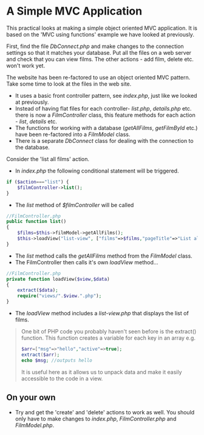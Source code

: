 # A Simple MVC Application

This practical looks at making a simple object oriented MVC application. It is based on the 'MVC using functions' example we have looked at previously. 

First, find the file *DbConnect.php* and make changes to the connection settings so that it matches your database. Put all the files on a web server and check that you can view films. The other actions - add film, delete etc. won't work yet.

The website has been re-factored to use an object oriented MVC pattern. Take some time to look at the files in the web site.

* It uses a basic front controller pattern, see *index.php*, just like we looked at previously. 
* Instead of having flat files for each controller- *list.php*, *details.php* etc. there is now a *FilmController* class, this feature methods for each action - *list*, *details* etc. 
* The functions for working with a database (*getAllFilms*, *getFilmById* etc.) have been re-factored into a *FilmModel* class. 
* There is a separate *DbConnect* class for dealing with the connection to the database.

Consider the 'list all films' action. 

* In *index.php* the following conditional statement will be triggered. 

```php
if ($action==="list") {
    $filmController->list();
}
```

* The *list* method of *$filmController* will be called

```php
//FilmController.php
public function list()
{
    $films=$this->filmModel->getAllFilms();
    $this->loadView("list-view", ["films"=>$films,"pageTitle"=>"List all films"]);
}
```

* The *list* method calls the  *getAllFilms* method from the *FilmModel* class.
* The FilmController then calls it's own *loadView* method...

```php
//FilmController.php
private function loadView($view,$data)
{
    extract($data);
    require("views/".$view.".php");
}

```

* The *loadView* method includes a *list-view.php* that displays the list of films. 

> One bit of PHP code you probably haven't seen before is the extract() function. This function creates a variable for each key in an array e.g. 
> 
> ```php
> $arr=["msg"=>"hello","active"=>true];
> extract($arr);
> echo $msg; //outputs hello
> ```
> 
> It is useful here as it allows us to unpack data and make it easily accessible to the code in a view. 
>
## On your own
* Try and get the 'create' and 'delete' actions to work as well. You should only have to make changes to *index.php*, *FilmController.php* and *FilmModel.php*. 
